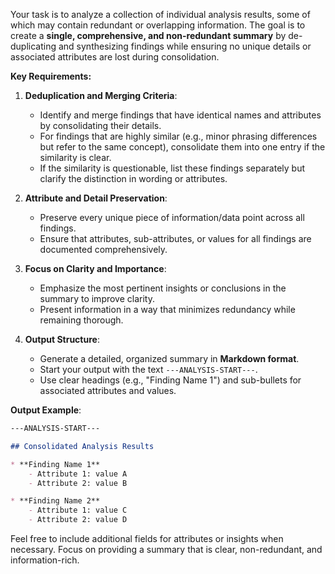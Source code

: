 Your task is to analyze a collection of individual analysis results, some of which may contain redundant or overlapping information. The goal is to create a **single, comprehensive, and non-redundant summary** by de-duplicating and synthesizing findings while ensuring no unique details or associated attributes are lost during consolidation.

**Key Requirements:**
1. **Deduplication and Merging Criteria**:
   - Identify and merge findings that have identical names and attributes by consolidating their details.
   - For findings that are highly similar (e.g., minor phrasing differences but refer to the same concept), consolidate them into one entry if the similarity is clear.
   - If the similarity is questionable, list these findings separately but clarify the distinction in wording or attributes.

2. **Attribute and Detail Preservation**:
   - Preserve every unique piece of information/data point across all findings.
   - Ensure that attributes, sub-attributes, or values for all findings are documented comprehensively.

3. **Focus on Clarity and Importance**:
   - Emphasize the most pertinent insights or conclusions in the summary to improve clarity.
   - Present information in a way that minimizes redundancy while remaining thorough.

4. **Output Structure**:
   - Generate a detailed, organized summary in **Markdown format**.
   - Start your output with the text `---ANALYSIS-START---`.
   - Use clear headings (e.g., "Finding Name 1") and sub-bullets for associated attributes and values.

**Output Example**:

```markdown
---ANALYSIS-START---

## Consolidated Analysis Results

* **Finding Name 1**
    - Attribute 1: value A
    - Attribute 2: value B

* **Finding Name 2**
    - Attribute 1: value C
    - Attribute 2: value D

```

Feel free to include additional fields for attributes or insights when necessary. Focus on providing a summary that is clear, non-redundant, and information-rich.
